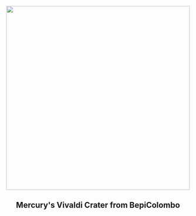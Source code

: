 
<p align="center"><img src="https://apod.nasa.gov/apod/image/2409/MercuryCaloris_BepiColombo_960.jpg" width="500" height="500"></p>
<h2 align="center"> Mercury's Vivaldi Crater from BepiColombo </h2>

